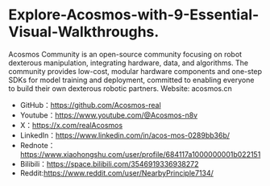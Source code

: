 # Explore-Acosmos-with-9-Essential-Visual-Walkthroughs.
Acosmos Community is an open-source community focusing on robot dexterous manipulation, integrating hardware, data, and algorithms. The community provides low-cost, modular hardware components and one-step SDKs for model training and deployment, committed to enabling everyone to build their own dexterous robotic partners. Website: acosmos.cn
- GitHub：https://github.com/Acosmos-real
- Youtube：https://www.youtube.com/@Acosmos-n8v
- X：https://x.com/realAcosmos
- LinkedIn：https://www.linkedin.com/in/acos-mos-0289bb36b/
- Rednote：https://www.xiaohongshu.com/user/profile/684117a1000000001b022151
- Bilibili：https://space.bilibili.com/3546919336938272
- Reddit:https://www.reddit.com/user/NearbyPrinciple7134/
